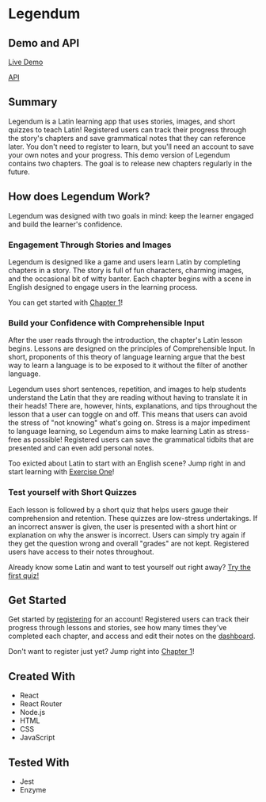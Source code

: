 # Legendum

## Demo and API
[Live Demo](https://legendum.herokuapp.com/)

[API](https://github.com/lkarper/legendum-server)

## Summary
Legendum is a Latin learning app that uses stories, images, and short quizzes to teach Latin!  Registered users can track their progress through the story's chapters and save grammatical notes that they can reference later.  You don't need to register to learn, but you'll need an account to save your own notes and your progress.  This demo version of Legendum contains two chapters.  The goal is to release new chapters regularly in the future.

## How does Legendum Work?
Legendum was designed with two goals in mind: keep the learner engaged and build the learner's confidence.

### Engagement Through Stories and Images
Legendum is designed like a game and users learn Latin by completing chapters in a story.  The story is full of fun characters, charming images, and the occasional bit of witty banter.  Each chapter begins with a scene in English designed to engage users in the learning process.

You can get started with [Chapter 1](https://legendum.herokuapp.com/game/story/1)!

### Build your Confidence with Comprehensible Input
After the user reads through the introduction, the chapter's Latin lesson begins. Lessons are designed on the principles of Comprehensible Input. In short, proponents of this theory of language learning argue that the best way to learn a language is to be exposed to it without the filter of another language.

Legendum uses short sentences, repetition, and images to help students understand the Latin that they are reading without having to translate it in their heads!  There are, however, hints, explanations, and tips throughout the lesson that a user can toggle on and off. This means that users can avoid the stress of "not knowing" what's going on. Stress is a major impediment to language learning, so Legendum aims to make learning Latin as stress-free as possible!  Registered users can save the grammatical tidbits that are presented and can even add personal notes.

Too exicted about Latin to start with an English scene?  Jump right in and start learning with [Exercise One](https://legendum.herokuapp.com/game/exercises/1/learn)!

### Test yourself with Short Quizzes
Each lesson is followed by a short quiz that helps users gauge their comprehension and retention.  These quizzes are low-stress undertakings.  If an incorrect answer is given, the user is presented with a short hint or explanation on why the answer is incorrect.  Users can simply try again if they get the question wrong and overall "grades" are not kept.  Registered users have access to their notes throughout.

Already know some Latin and want to test yourself out right away?  [Try the first quiz!](https://legendum.herokuapp.com/game/exercises/1/do)

## Get Started
Get started by [registering](https://legendum.herokuapp.com/register) for an account!
Registered users can track their progress through lessons and stories, see how many times they've completed each chapter, and access and edit their notes on the [dashboard](https://legendum.herokuapp.com/dashboard).

Don't want to register just yet? Jump right into [Chapter 1](https://legendum.herokuapp.com/game/story/1)!

## Created With
* React
* React Router
* Node.js
* HTML
* CSS
* JavaScript

## Tested With
* Jest
* Enzyme
